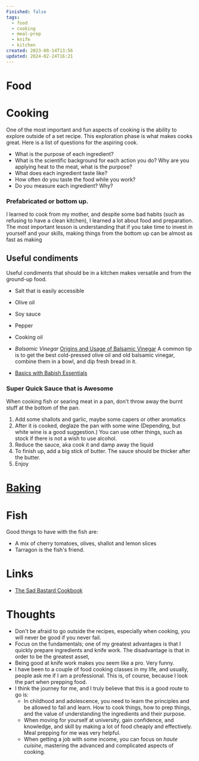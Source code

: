 ```yaml
---
Finished: false
tags:
  - food
  - cooking
  - meal-prep
  - knife
  - kitchen
created: 2023-08-14T13:56
updated: 2024-02-24T16:21
---
```

# Food



# Cooking 

One of the most important and fun aspects of cooking is the ability to explore outside of a set recipe. This exploration phase is what makes cooks great. Here is a list of questions for the aspiring cook. 

- What is the purpose of each ingredient?
- What is the scientific background for each action you do? Why are you applying heat to the meat, what is the purpose? 
- What does each ingredient taste like? 
- How often do you taste the food while you work?
- Do you measure each ingredient? Why?

### Prefabricated or bottom up. 
I learned to cook from my mother, and despite some bad habits (such as refusing to have a clean kitchen), I learned a lot about food and preparation. The most important lesson is understanding that if you take time to invest in yourself and your skills, making things from the bottom up can be almost as fast as making 
## Useful condiments

Useful condiments that should be in a kitchen makes versatile and from the ground-up food. 
- Salt that is easily accessible
- Olive oil
- Soy sauce
- Pepper
- Cooking oil

- *Balsamic Vinegar*
	[Origins and Usage of Balsamic Vinegar](https://startcooking.com/how-to-use-balsamic-vinegar)
	A common tip is to get the best cold-pressed olive oil and old balsamic vinegar, combine them in a bowl, and dip fresh bread in it. 

- [Basics with Babish Essentials](https://basicswithbabish.co/basicsepisodes/2017/10/23/sauces-9w5tm-2njph-5ahwj-hsl7s-fh6cr-6r8lw)

### Super Quick Sauce that is Awesome
When cooking fish or searing meat in a pan, don't throw away the burnt stuff at the bottom of the pan. 
1. Add some shallots and garlic, maybe some capers or other aromatics
2. After it is cooked, deglaze the pan with some wine (Depending, but white wine is a good suggestion.) You can use other things, such as stock if there is not a wish to use alcohol. 
3. Reduce the sauce, aka cook it and damp away the liquid
4. To finish up, add a big stick of butter. The sauce should be thicker after the butter. 
5. Enjoy



# [Baking](/Food/Baking)


# Fish
Good things to have with the fish are:

- A mix of cherry tomatoes, olives, shallot and lemon slices
- Tarragon is the fish's friend. 

# Links
- [The Sad Bastard Cookbook](https://traumbooks.itch.io/the-sad-bastard-cookbook)

# Thoughts 
- Don't be afraid to go outside the recipes, especially when cooking, you will never be good if you never fail. 
- Focus on the fundamentals; one of my greatest advantages is that I quickly prepare ingredients and knife work. The disadvantage is that in order to be the greatest asset, 
- Being good at knife work makes you seem like a pro. Very funny. 
- I have been to a couple of food cooking classes in my life, and usually, people ask me if I am a professional. This is, of course, because I look the part when prepping food. 
- I think the journey for me, and I truly believe that this is a good route to go is: 
	- In childhood and adolescence, you need to learn the principles and be allowed to fail and learn. How to cook things, how to prep things, and the value of understanding the ingredients and their purpose. 
	- When moving for yourself at university, gain confidence, and knowledge, and skill by making a lot of food cheaply and effectively. Meal prepping for me was very helpful. 
	- When getting a job with some income, you can focus on *haute cuisine*, mastering the advanced and complicated aspects of cooking. 



